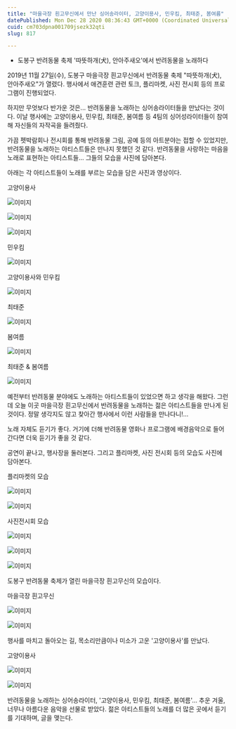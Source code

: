 ```yaml
---
title: "마을극장 흰고무신에서 만난 싱어송라이터, 고양이용사, 민우킴, 최태준, 봄여름"
datePublished: Mon Dec 28 2020 08:36:43 GMT+0000 (Coordinated Universal Time)
cuid: cm703dpna001709jsezk32qti
slug: 817

---
```



- 도봉구 반려동물 축제 '따뜻하개(犬), 안아주새오'에서 반려동물을 노래하다

2019년 11월 27일(수), 도봉구 마을극장 흰고무신에서 반려동물 축제 "따뜻하개(犬), 안아주새오"가 열렸다. 행사에서 애견훈련 관련 토크, 플리마켓, 사진 전시회 등의 프로그램이 진행되었다.

하지만 무엇보다 반가운 것은... 반려동물을 노래하는 싱어송라이터들을 만났다는 것이다. 이날 행사에는 고양이용사, 민우킴, 최태준, 봄여름 등 4팀의 싱어성라이터들이 참여해 자신들의 자작곡을 들려줬다.

가끔 펫박람회나 전시회를 통해 반려동물 그림, 공예 등의 아트분야는 접할 수 있었지만, 반려동물을 노래하는 아티스트들은 만나지 못했던 것 같다. 반려동물을 사랑하는 마음을 노래로 표현하는 아티스트들... 그들의 모습을 사진에 담아본다.

아래는 각 아티스트들이 노래를 부르는 모습을 담은 사진과 영상이다.

고양이용사

![이미지](https://cdn.hashnode.com/res/hashnode/image/upload/v1739254725931/8e3a09d7-8a65-4936-bcf4-6015d4e8e634.jpeg)

![이미지](https://cdn.hashnode.com/res/hashnode/image/upload/v1739254727952/c77332de-e2a5-49d3-8977-17d329b1ddf8.jpeg)

![이미지](https://cdn.hashnode.com/res/hashnode/image/upload/v1739254730224/72fee931-ebc6-46bc-aec6-52d8126bf9d4.jpeg)

민우킴

![이미지](https://cdn.hashnode.com/res/hashnode/image/upload/v1739254732352/65f685cc-ddaa-4c01-b38a-3ca41c784d14.jpeg)

고양이용사와 민우킴

![이미지](https://cdn.hashnode.com/res/hashnode/image/upload/v1739254734920/519637c3-f43f-49d8-8d3f-7aaac595c669.jpeg)

최태준

![이미지](https://cdn.hashnode.com/res/hashnode/image/upload/v1739254736934/9c4fbbac-a8b7-4a71-8366-ee35fcf0e78d.jpeg)

봄여름

![이미지](https://cdn.hashnode.com/res/hashnode/image/upload/v1739254739088/922a0399-e4f8-4024-acaa-3fc96b881879.jpeg)

최태준 & 봄여름

![이미지](https://cdn.hashnode.com/res/hashnode/image/upload/v1739254741280/f321e971-acc8-48e5-8240-14ddb4fb3152.jpeg)

예전부터 반려동물 분야에도 노래하는 아티스트들이 있었으면 하고 생각을 해왔다. 그런데 오늘 이곳 마을극장 흰고무신에서 반려동물을 노래하는 젊은 아티스트들을 만나게 된 것이다. 정말 생각지도 않고 찾아간 행사에서 이런 사람들을 만나다니!...

노래 자체도 듣기가 좋다. 거기에 더해 반려동물 영화나 프로그램에 배경음악으로 들어간다면 더욱 듣기가 좋을 것 같다.

공연이 끝나고, 행사장을 둘러본다. 그리고 플리마켓, 사진 전시회 등의 모습도 사진에 담아본다.

플리마켓의 모습

![이미지](https://cdn.hashnode.com/res/hashnode/image/upload/v1739254743788/dcfe6197-5f2c-457b-af02-93dda89bfb93.jpeg)

![이미지](https://cdn.hashnode.com/res/hashnode/image/upload/v1739254746071/0002a404-a528-4b95-a51d-f880ec8fc7f4.jpeg)

사진전시회 모습

![이미지](https://cdn.hashnode.com/res/hashnode/image/upload/v1739254748344/c7d7e668-c14d-4250-b8e7-1f4f9585323b.jpeg)

![이미지](https://cdn.hashnode.com/res/hashnode/image/upload/v1739254750847/3e97a666-e4e4-4b6b-9dff-aa85a43195fc.png)

![이미지](https://cdn.hashnode.com/res/hashnode/image/upload/v1739254753199/5ae74735-83af-4e74-99f2-aa2cdd2c0124.jpeg)

도봉구 반려동물 축제가 열린 마을극장 흰고무신의 모습이다.

마을극장 흰고무신

![이미지](https://cdn.hashnode.com/res/hashnode/image/upload/v1739254755985/f492ac78-5c9d-481c-a281-e6d99905de9f.jpeg)

![이미지](https://cdn.hashnode.com/res/hashnode/image/upload/v1739254758381/7e31d66a-871e-4945-bff9-14da322be7d4.jpeg)

행사를 마치고 돌아오는 길, 목소리만큼이나 미소가 고운 '고양이용사'를 만났다.

고양이용사

![이미지](https://cdn.hashnode.com/res/hashnode/image/upload/v1739254761057/3b8539fd-3c59-4f3f-a97c-3f6cd63739c0.jpeg)

![이미지](https://cdn.hashnode.com/res/hashnode/image/upload/v1739254763520/9caca845-f18d-404b-9c73-b6aaac0421c3.jpeg)

반려동물을 노래하는 싱어송라이터, '고양이용사, 민우킴, 최태준, 봄여름'... 추운 겨울, 너무나 아름다운 음악을 선물로 받았다. 젊은 아티스트들의 노래를 더 많은 곳에서 듣기를 기대하며, 글을 맺는다.